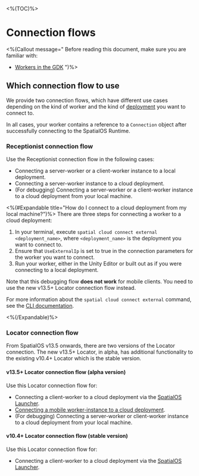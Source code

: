 <%(TOC)%>

# Connection flows

<%(Callout message="
Before reading this document, make sure you are familiar with:

  * [Workers in the GDK]({{urlRoot}}/reference/concepts/worker)
")%>

## Which connection flow to use

We provide two connection flows, which have different use cases depending on the kind of worker and the kind of [deployment]({{urlRoot}}/reference/glossary#deploying) you want to connect to.

In all cases, your worker contains a reference to a `Connection` object after successfully connecting to the SpatialOS Runtime.

### Receptionist connection flow

Use the Receptionist connection flow in the following cases:

* Connecting a server-worker or a client-worker instance to a local deployment.
* Connecting a server-worker instance to a cloud deployment.
* (For debugging) Connecting a server-worker or a client-worker instance to a cloud deployment from your local machine.

<%(#Expandable title="How do I connect to a cloud deployment from my local machine?")%>
There are three steps for connecting a worker to a cloud deployment:

1. In your terminal, execute `spatial cloud connect external <deployment_name>`, where `<deployment_name>` is the deployment you want to connect to.
2. Ensure that `UseExternalIp` is set to true in the connection parameters for the worker you want to connect.
3. Run your worker, either in the Unity Editor or built out as if you were connecting to a local deployment.

Note that this debugging flow **does not work** for mobile clients. You need to use the new v13.5+ Locator connection flow instead.

For more information about the `spatial cloud connect external` command, see the [CLI documentation](https://docs.improbable.io/reference/latest/shared/spatial-cli/spatial-cloud-connect-external).

<%(/Expandable)%>

### Locator connection flow

From SpatialOS v13.5 onwards, there are two versions of the Locator connection. The new v13.5+ Locator, in alpha, has additional functionality to the existing v10.4+ Locator which is the stable version.

#### v13.5+ Locator connection flow (alpha version)

Use this Locator connection flow for:

* Connecting a client-worker to a cloud deployment via the [SpatialOS Launcher](https://docs.improbable.io/reference/latest/shared/operate/launcher#the-launcher).
* [Connecting a mobile worker-instance to a cloud deployment]({{urlRoot}}/reference/mobile/cloud-deploy).
* (For debugging) Connecting a server-worker or client-worker instance to a cloud deployment from your local machine.

#### v10.4+ Locator connection flow (stable version)

Use this Locator connection flow for:

* Connecting a client-worker to a cloud deployment via the [SpatialOS Launcher](https://docs.improbable.io/reference/latest/shared/operate/launcher#the-launcher).
